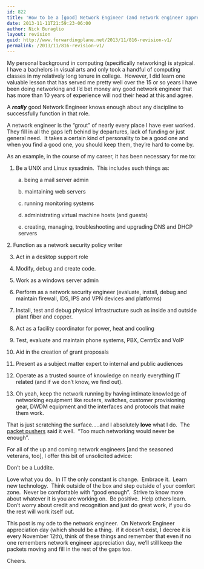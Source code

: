 ```yaml
---
id: 822
title: 'How to be a [good] Network Engineer (and network engineer appreciation day)'
date: 2013-11-11T21:59:23-06:00
author: Nick Buraglio
layout: revision
guid: http://www.forwardingplane.net/2013/11/816-revision-v1/
permalink: /2013/11/816-revision-v1/
---
```

My personal background in computing (specifically networking) is atypical.  I have a bachelors in visual arts and only took a handful of computing classes in my relatively long tenure in college.  However, I did learn one valuable lesson that has served me pretty well over the 15 or so years I have been doing networking and I&#8217;d bet money any good network engineer that has more than 10 years of experience will nod their head at this and agree.

A _**really**_ good Network Engineer knows enough about any discipline to successfully function in that role.

A network engineer is the &#8220;grout&#8221; of nearly every place I have ever worked.  They fill in all the gaps left behind by departures, lack of funding or just general need.  It takes a certain kind of personality to be a good one and when you find a good one, you should keep them, they&#8217;re hard to come by.

As an example, in the course of my career, it has been necessary for me to:

1. Be a UNIX and Linux sysadmin.  This includes such things as:

<p style="padding-left: 30px;">
  a. being a mail server admin
</p>

<p style="padding-left: 30px;">
  b. maintaining web servers
</p>

<p style="padding-left: 30px;">
  c. running monitoring systems
</p>

<p style="padding-left: 30px;">
  d. administrating virtual machine hosts (and guests)
</p>

<p style="padding-left: 30px;">
  e. creating, managing, troubleshooting and upgrading DNS and DHCP servers
</p>

<p style="text-align: left;">
  2. Function as a network security policy writer
</p>

3. Act in a desktop support role

4. Modify, debug and create code.

5. Work as a windows server admin

6. Perform as a network security engineer (evaluate, install, debug and maintain firewall, IDS, IPS and VPN devices and platforms)

7. Install, test and debug physical infrastructure such as inside and outside plant fiber and copper.

8. Act as a facility coordinator for power, heat and cooling

9. Test, evaluate and maintain phone systems, PBX, CentrEx and VoIP

10. Aid in the creation of grant proposals

11. Present as a subject matter expert to internal and public audiences

12. Operate as a trusted source of knowledge on nearly everything IT related (and if we don&#8217;t know, we find out).

13. Oh yeah, keep the network running by having intimate knowledge of networking equipment like routers, switches, customer provisioning gear, DWDM equipment and the interfaces and protocols that make them work.

That is just scratching the surface&#8230;..and I absolutely **love** what I do.  The <a href="http://www.packetpushers.net" target="_blank">packet pushers</a> said it well.  &#8220;Too much networking would never be enough&#8221;.

For all of the up and coming network engineers [and the seasoned veterans, too], I offer this bit of unsolicited advice:

Don&#8217;t be a Luddite.

Love what you do.  In IT the only constant is change.  Embrace it.  Learn new technology.  Think outside of the box and step outside of your comfort zone.  Never be comfortable with &#8220;good enough&#8221;.  Strive to know more about whatever it is you are working on.  Be positive.  Help others learn.  Don&#8217;t worry about credit and recognition and just do great work, if you do the rest will work itself out.

This post is my ode to the network engineer.  On Network Engineer appreciation day (which should be a thing.  if it doesn&#8217;t exist, I decree it is every November 12th), think of these things and remember that even if no one remembers network engineer appreciation day, we&#8217;ll still keep the packets moving and fill in the rest of the gaps too.

Cheers.

&nbsp;

&nbsp;